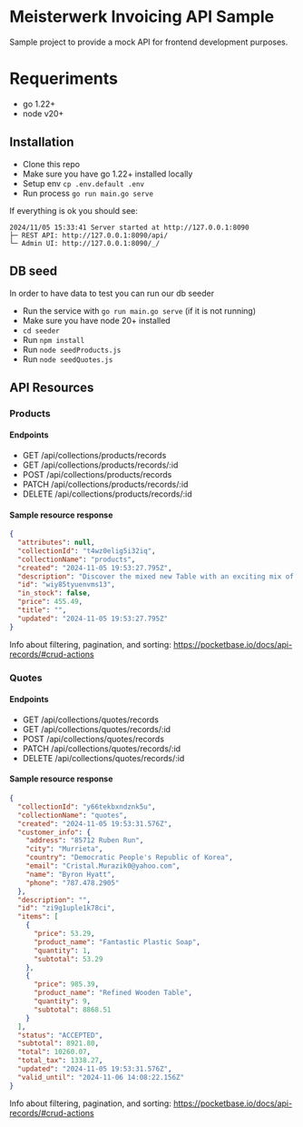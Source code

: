 # Meisterwerk Invoicing API Sample
Sample project to provide a mock API for frontend development purposes.

# Requeriments
- go 1.22+
- node v20+

## Installation
- Clone this repo
- Make sure you have go 1.22+ installed locally
- Setup env `cp .env.default .env`
- Run process `go run main.go serve`


If everything is ok you should see:

```
2024/11/05 15:33:41 Server started at http://127.0.0.1:8090
├─ REST API: http://127.0.0.1:8090/api/
└─ Admin UI: http://127.0.0.1:8090/_/
```

## DB seed
In order to have data to test you can run our db seeder
- Run the service with `go run main.go serve` (if it is not running)
- Make sure you have node 20+ installed
- `cd seeder`
- Run `npm install`
- Run `node seedProducts.js`
- Run `node seedQuotes.js`

## API Resources

### Products
#### Endpoints
- GET /api/collections/products/records
- GET /api/collections/products/records/:id
- POST /api/collections/products/records
- PATCH /api/collections/products/records/:id
- DELETE /api/collections/products/records/:id
#### Sample resource response
```json
{
  "attributes": null,
  "collectionId": "t4wz0elig5i32iq",
  "collectionName": "products",
  "created": "2024-11-05 19:53:27.795Z",
  "description": "Discover the mixed new Table with an exciting mix of Wooden ingredients",
  "id": "wiy85tyuenvms13",
  "in_stock": false,
  "price": 455.49,
  "title": "",
  "updated": "2024-11-05 19:53:27.795Z"
}
```
Info about filtering, pagination, and sorting: https://pocketbase.io/docs/api-records/#crud-actions

### Quotes
#### Endpoints
- GET /api/collections/quotes/records
- GET /api/collections/quotes/records/:id
- POST /api/collections/quotes/records
- PATCH /api/collections/quotes/records/:id
- DELETE /api/collections/quotes/records/:id
#### Sample resource response

```json
{
  "collectionId": "y66tekbxndznk5u",
  "collectionName": "quotes",
  "created": "2024-11-05 19:53:31.576Z",
  "customer_info": {
    "address": "85712 Ruben Run",
    "city": "Murrieta",
    "country": "Democratic People's Republic of Korea",
    "email": "Cristal.Murazik0@yahoo.com",
    "name": "Byron Hyatt",
    "phone": "787.478.2905"
  },
  "description": "",
  "id": "zi9g1uple1k78ci",
  "items": [
    {
      "price": 53.29,
      "product_name": "Fantastic Plastic Soap",
      "quantity": 1,
      "subtotal": 53.29
    },
    {
      "price": 985.39,
      "product_name": "Refined Wooden Table",
      "quantity": 9,
      "subtotal": 8868.51
    }
  ],
  "status": "ACCEPTED",
  "subtotal": 8921.80,
  "total": 10260.07,
  "total_tax": 1338.27,
  "updated": "2024-11-05 19:53:31.576Z",
  "valid_until": "2024-11-06 14:08:22.156Z"
}
```
  Info about filtering, pagination, and sorting: https://pocketbase.io/docs/api-records/#crud-actions